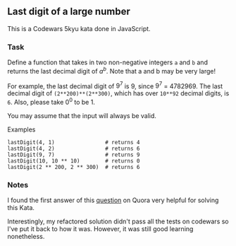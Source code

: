 ## Last digit of a large number

This is a Codewars 5kyu kata done in JavaScript.

### Task

Define a function that takes in two non-negative integers `a` and `b` and returns the last decimal digit of $a^b$. Note that a and b may be very large!

For example, the last decimal digit of $9^7$ is 9, since $9^7$ = 4782969. The last decimal digit of `(2**200)**(2**300)`, which has over `10**92` decimal digits, is `6`. Also, please take $0^0$ to be 1.

You may assume that the input will always be valid.

Examples
```
lastDigit(4, 1)                # returns 4
lastDigit(4, 2)                # returns 6
lastDigit(9, 7)                # returns 9
lastDigit(10, 10 ** 10)        # returns 0
lastDigit(2 ** 200, 2 ** 300)  # returns 6
```

### Notes

I found the first answer of this [question](https://www.quora.com/How-do-you-calculate-the-2-last-digits-of-a-number-of-the-form-a-b-where-both-numbers-are-very-large) on Quora very helpful for solving this Kata.

Interestingly, my refactored solution didn't pass all the tests on codewars so I've put it back to how it was. However, it was still good learning nonetheless.
